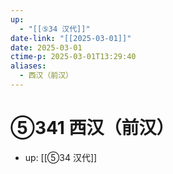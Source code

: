 ```yaml
---
up:
  - "[[⑤34 汉代]]"
date-link: "[[2025-03-01]]"
date: 2025-03-01
ctime-p: 2025-03-01T13:29:40
aliases:
  - 西汉（前汉）
---
```


# ⑤341 西汉（前汉）

- up: [[⑤34 汉代]]
